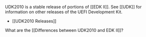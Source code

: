 UDK2010 is a stable release of portions of [[EDK II]]. See [[UDK]] for information on other releases of the UEFI Development Kit.

* [[UDK2010 Releases]]

What are the [[Differences between UDK2010 and EDK II]]?
